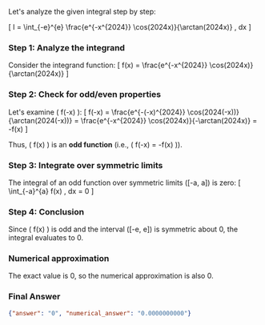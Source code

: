 Let's analyze the given integral step by step:

\[ I = \int_{-e}^{e} \frac{e^{-x^{2024}} \cos(2024x)}{\arctan(2024x)} \, dx \]

### Step 1: Analyze the integrand
Consider the integrand function:
\[ f(x) = \frac{e^{-x^{2024}} \cos(2024x)}{\arctan(2024x)} \]

### Step 2: Check for odd/even properties
Let's examine \( f(-x) \):
\[ f(-x) = \frac{e^{-(-x)^{2024}} \cos(2024(-x))}{\arctan(2024(-x))} = \frac{e^{-x^{2024}} \cos(2024x)}{-\arctan(2024x)} = -f(x) \]

Thus, \( f(x) \) is an **odd function** (i.e., \( f(-x) = -f(x) \)).

### Step 3: Integrate over symmetric limits
The integral of an odd function over symmetric limits \([-a, a]\) is zero:
\[ \int_{-a}^{a} f(x) \, dx = 0 \]

### Step 4: Conclusion
Since \( f(x) \) is odd and the interval \([-e, e]\) is symmetric about 0, the integral evaluates to 0.

### Numerical approximation
The exact value is 0, so the numerical approximation is also 0.

### Final Answer
```json
{"answer": "0", "numerical_answer": "0.0000000000"}
```